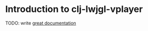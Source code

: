 # Introduction to clj-lwjgl-vplayer

TODO: write [great documentation](http://jacobian.org/writing/what-to-write/)
